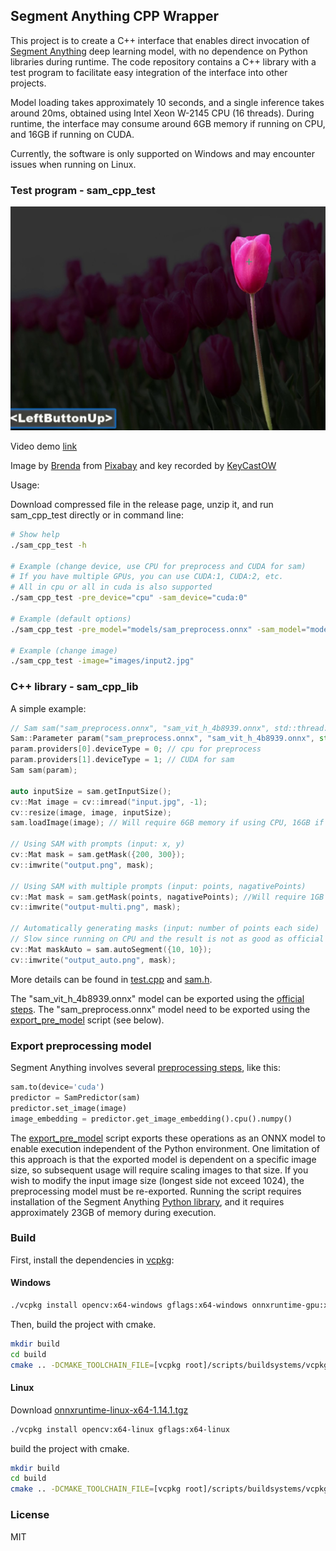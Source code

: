 ## Segment Anything CPP Wrapper

This project is to create a C++ interface that enables direct invocation of [Segment Anything](https://github.com/facebookresearch/segment-anything) deep learning model, with no dependence on Python libraries during runtime. The code repository contains a C++ library with a test program to facilitate easy integration of the interface into other projects.

Model loading takes approximately 10 seconds, and a single inference takes around 20ms, obtained using Intel Xeon W-2145 CPU (16 threads). During runtime, the interface may consume around 6GB memory if running on CPU, and 16GB if running on CUDA.

Currently, the software is only supported on Windows and may encounter issues when running on Linux.

### Test program - sam_cpp_test
![](demo.jpg)

Video demo [link](https://youtu.be/6NyobtZoPKc)

Image by <a href="https://pixabay.com/users/brenda2102-30343687/?utm_source=link-attribution&amp;utm_medium=referral&amp;utm_campaign=image&amp;utm_content=7918031">Brenda</a> from <a href="https://pixabay.com//?utm_source=link-attribution&amp;utm_medium=referral&amp;utm_campaign=image&amp;utm_content=7918031">Pixabay</a> and key recorded by [KeyCastOW](https://github.com/brookhong/KeyCastOW)

Usage:

Download compressed file in the release page, unzip it, and run sam_cpp_test directly or in command line:

```bash
# Show help
./sam_cpp_test -h

# Example (change device, use CPU for preprocess and CUDA for sam)
# If you have multiple GPUs, you can use CUDA:1, CUDA:2, etc.
# All in cpu or all in cuda is also supported
./sam_cpp_test -pre_device="cpu" -sam_device="cuda:0"

# Example (default options)
./sam_cpp_test -pre_model="models/sam_preprocess.onnx" -sam_model="models/sam_vit_h_4b8939.onnx" -image="images/input.jpg"

# Example (change image)
./sam_cpp_test -image="images/input2.jpg"
```

### C++ library - sam_cpp_lib

A simple example:

```cpp
// Sam sam("sam_preprocess.onnx", "sam_vit_h_4b8939.onnx", std::thread::hardware_concurrency());
Sam::Parameter param("sam_preprocess.onnx", "sam_vit_h_4b8939.onnx", std::thread::hardware_concurrency());
param.providers[0].deviceType = 0; // cpu for preprocess
param.providers[1].deviceType = 1; // CUDA for sam
Sam sam(param);

auto inputSize = sam.getInputSize();
cv::Mat image = cv::imread("input.jpg", -1);
cv::resize(image, image, inputSize);
sam.loadImage(image); // Will require 6GB memory if using CPU, 16GB if using CUDA

// Using SAM with prompts (input: x, y)
cv::Mat mask = sam.getMask({200, 300});
cv::imwrite("output.png", mask);

// Using SAM with multiple prompts (input: points, nagativePoints)
cv::Mat mask = sam.getMask(points, nagativePoints); //Will require 1GB memory/graphics memory
cv::imwrite("output-multi.png", mask);

// Automatically generating masks (input: number of points each side)
// Slow since running on CPU and the result is not as good as official demo
cv::Mat maskAuto = sam.autoSegment({10, 10});
cv::imwrite("output_auto.png", mask);
```

More details can be found in [test.cpp](test.cpp) and [sam.h](sam.h).

The "sam_vit_h_4b8939.onnx" model can be exported using the [official steps](https://github.com/facebookresearch/segment-anything#onnx-export). The "sam_preprocess.onnx" model need to be exported using the [export_pre_model](export_pre_model.py) script (see below).

### Export preprocessing model

Segment Anything involves several [preprocessing steps](https://github.com/facebookresearch/segment-anything/blob/main/notebooks/onnx_model_example.ipynb), like this:

```Python
sam.to(device='cuda')
predictor = SamPredictor(sam)
predictor.set_image(image)
image_embedding = predictor.get_image_embedding().cpu().numpy()
```

The [export_pre_model](export_pre_model.py) script exports these operations as an ONNX model to enable execution independent of the Python environment. One limitation of this approach is that the exported model is dependent on a specific image size, so subsequent usage will require scaling images to that size. If you wish to modify the input image size (longest side not exceed 1024), the preprocessing model must be re-exported. Running the script requires installation of the Segment Anything [Python library](https://github.com/facebookresearch/segment-anything#getting-started), and it requires approximately 23GB of memory during execution.

### Build

First, install the dependencies in [vcpkg](https://vcpkg.io):

#### Windows

```bash
./vcpkg install opencv:x64-windows gflags:x64-windows onnxruntime-gpu:x64-windows
```

Then, build the project with cmake.
```bash
mkdir build
cd build
cmake .. -DCMAKE_TOOLCHAIN_FILE=[vcpkg root]/scripts/buildsystems/vcpkg.cmake
```

#### Linux

Download [onnxruntime-linux-x64-1.14.1.tgz](https://github.com/microsoft/onnxruntime/releases/download/v1.14.1/onnxruntime-linux-x64-1.14.1.tgz)

```bash
./vcpkg install opencv:x64-linux gflags:x64-linux
```

build the project with cmake.

```bash
mkdir build
cd build
cmake .. -DCMAKE_TOOLCHAIN_FILE=[vcpkg root]/scripts/buildsystems/vcpkg.cmake -DONNXRUNTIME_ROOT_DIR=[onnxruntime-linux-x64-1.14.1 root]
```

### License

MIT
